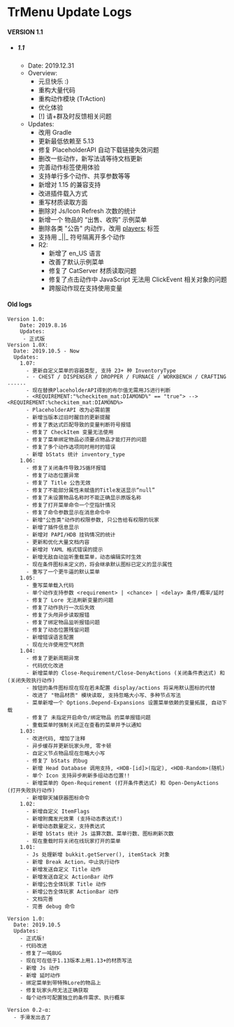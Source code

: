 # TrMenu Update Logs #

#### VERSION 1.1
  - ##### 1.1
    - Date: 2019.12.31
    - Overview:
      - 元旦快乐 :)
      - 重构大量代码
      - 重构动作模块 (TrAction)
      - 优化体验
      - [!] 请+群及时反馈相关问题 
    - Updates:
      - 改用 Gradle
      - 更新最低依赖至 5.13
      - 修复 PlaceholderAPI 自动下载链接失效问题
      - 删改一些动作，新写法请等待文档更新
      - 完善动作标签使用体验
      - 支持单行多个动作、共享参数等等
      - 新增对 1.15 的兼容支持
      - 改进插件载入方式
      - 重写材质读取方面
      - 删除对 Js/Icon Refresh 次数的统计
      - 新增一个 物品的 “出售、收购” 示例菜单
      - 删除各类 "公告" 内动作，改用 <players:> 标签
      - 支持用 \_||\_ 符号隔离开多个动作
      - R2:
        - 新增了 en_US 语言
        - 改善了默认示例菜单
        - 修复了 CatServer 材质读取问题
        - 修复了点击动作中 JavaScript 无法用 ClickEvent 相关对象的问题
        - 跨服动作现在支持使用变量

#### Old logs
	Version 1.0:
		Date: 2019.8.16
		Updates:
		 - 正式版
	Version 1.0X:
      Date: 2019.10.5 - Now
      Updates:
        1.07:
          - 更新自定义菜单的容器类型, 支持 23+ 种 InventoryType
          - · CHEST / DISPENSER / DROPPER / FURNACE / WORKBENCH / CRAFTING ......
          - 现在替换PlaceholderAPI得到的布尔值无需用JS进行判断
          - <REQUIREMENT:"%checkitem_mat:DIAMOND%" == "true"> --> <REQUIREMENT:%checkitem_mat:DIAMOND%>
          - PlaceholderAPI 改为必需前置
          - 新增当版本过旧时醒目的更新提醒
          - 修复了表达式匹配导致的变量判断符号报错
          - 修复了 CheckItem 变量无法使用
          - 修复了菜单绑定物品必须要点物品才能打开的问题
          - 修复了多个动作选项同时用时的错误
          - 新增 bStats 统计 inventory_type
        1.06:
          - 修复了关闭条件导致JS循环报错
          - 修复了动态位置异常
          - 修复了 Title 公告无效
          - 修复了不能部分属性未赋值的Title发送显示“null”
          - 修复了未设置物品名称时不能正确显示原版名称
          - 修复了打开菜单命令一个空指针情况
          - 修复了命令参数显示在消息命令中
          - 新增"公告类"动作的权限参数, 只公告给有权限的玩家
          - 新增了插件信息显示
          - 新增对 PAPI/HDB 挂钩情况的统计
          - 更新和优化大量文档内容
          - 新增对 YAML 格式错误的提示
          - 新增无敌自动监听重载菜单，动态编辑实时生效
          - 现在条件图标未定义的，将会继承默认图标已定义的显示属性
          - 重写了一个更牛逼的默认菜单
        1.05:
          - 重写菜单载入代码
          - 单个动作支持参数 <requirement> | <chance> | <delay> 条件/概率/延时
          - 修复了 Lore 无法刷新变量的问题
          - 修复了动作执行一次后失效
          - 修复了头颅异步读取报错
          - 修复了绑定物品监听报错问题
          - 修复了动态位置残留问题
          - 新增错误语言配置
          - 现在允许使用空气材质
        1.04:
          - 修复了更新周期异常
          - 代码优化改进
          - 新增菜单的 Close-Requirement/Close-DenyActions (关闭条件表达式) 和 (关闭失败执行动作)
          - 按钮的条件图标现在现在若未配置 display/actions 将采用默认图标的代替
          - 改进了 "物品材质" 模块读取, 支持忽略大小写、多种节点写法
          - 菜单新增一个 Options.Depend-Expansions 设置菜单依赖的变量拓展, 自动下载
          - 修复了 未指定开启命令/绑定物品 的菜单报错问题
          - 重载菜单时强制关闭正在查看的菜单并予以通知
        1.03:
          - 改进代码, 增加了注释
          - 异步缓存并更新玩家头颅, 零卡顿
          - 自定义节点物品现在忽略大小写
          - 修复了 bStats 的bug
          - 新增 Head Database 调用支持, <HDB-[id]>(指定), <HDB-Random>(随机)
          - 单个 Icon 支持异步刷新多组动态位置!!
          - 新增菜单的 Open-Requirement (打开条件表达式) 和 Open-DenyActions (打开失败执行动作)
          - 新增聊天捕获器图标命令
        1.02:
          - 新增自定义 ItemFlags
          - 新增附魔发光效果 (支持动态表达式!)
          - 新增动态数量定义，支持表达式
          - 新增 bStats 统计 Js 运算次数、菜单行数、图标刷新次数
          - 现在重载时将关闭在线玩家打开的菜单
        1.01:
          - Js 处理新增 bukkit.getServer(), itemStack 对象
          - 新增 Break Action，中止执行动作
          - 新增发送自定义 Title 动作
          - 新增发送自定义 ActionBar 动作
          - 新增公告全体玩家 Title 动作
          - 新增公告全体玩家 ActionBar 动作
          - 文档完善
          - 完善 debug 命令
    
    Version 1.0:
      Date: 2019.10.5
      Updates:
        - 正式版!
        - 代码改进
        - 修复了一吨BUG
        - 现在可在低于1.13版本上用1.13+的材质写法
        - 新增 Js 动作
        - 新增 延时动作
        - 绑定菜单到带特殊Lore的物品上
        - 修复玩家头颅无法正确获取
        - 每个动作可配置独立的条件需求、执行概率
    
    Version 0.2-α:
      - 手滑发出去了